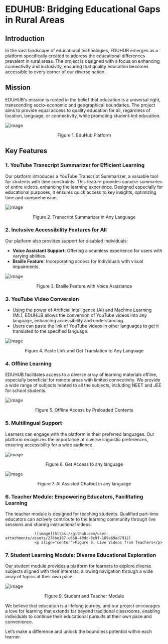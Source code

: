 # **EDUHUB: Bridging Educational Gaps in Rural Areas**

## Introduction
In the vast landscape of educational technologies, EDUHUB emerges as a platform specifically created to address the educational differences prevalent in rural areas. The project is designed with a focus on enhancing connectivity and inclusivity, ensuring that quality education becomes accessible to every corner of our diverse nation.

## Mission
EDUHUB's mission is rooted in the belief that education is a universal right, transcending socio-economic and geographical boundaries. The project aims to provide equal access to quality education for all, regardless of location, language, or connectivity, while promoting student-led education.

![image](https://github.com/user-attachments/assets/6a350a23-ebec-4217-8f92-64ca8bf5b3fa)
<p align="center">Figure 1. EduHub Platform</p>

## Key Features

### 1. YouTube Transcript Summarizer for Efficient Learning
Our platform introduces a YouTube Transcript Summarizer, a valuable tool for students with time constraints. This feature provides concise summaries of entire videos, enhancing the learning experience. Designed especially for educational purposes, it ensures quick access to key insights, optimizing time and comprehension.

![image](https://github.com/user-attachments/assets/ef67ded0-841b-4ad0-86ff-a03fbdf36523)
<p align="center">Figure 2. Transcript Summarizer in Any Language</p>

### 2. Inclusive Accessibility Features for All
Our platform also provides support for disabled individuals:
- **Voice Assistant Support**: Offering a seamless experience for users with varying abilities.
- **Braille Feature**: Incorporating access for individuals with visual impairments.

![image](https://github.com/user-attachments/assets/d684ce79-0319-4a77-aca3-00de24bd20d5)
<p align="center">Figure 3. Braille Feature with Voice Assistance</p>

### 3. YouTube Video Conversion
- Using the power of Artificial Intelligence (AI) and Machine Learning (ML), EDUHUB allows the conversion of YouTube videos into any language, enhancing accessibility and understanding.
- Users can paste the link of YouTube videos in other languages to get it translated to the specified language.

![image](https://github.com/user-attachments/assets/b793e3b6-de94-42d6-b4d2-5957cdd4615a)
<p align="center">Figure 4. Paste Link and Get Translation to Any Language</p>

### 4. Offline Learning
EDUHUB facilitates access to a diverse array of learning materials offline, especially beneficial for remote areas with limited connectivity. We provide a wide range of subjects related to all the subjects, including NEET and JEE for school students.

![image](https://github.com/user-attachments/assets/a15e68fa-5c50-4f80-81c1-f9d8dfd1a6a3)
<p align="center">Figure 5. Offline Access by Preloaded Contents</p>

### 5. Multilingual Support
Learners can engage with the platform in their preferred languages. Our platform recognizes the importance of diverse linguistic preferences, ensuring accessibility for a wide audience.

![image](https://github.com/user-attachments/assets/6a09fd2e-1fd5-46cc-b0bb-55471b658ea9)
<p align="center">Figure 6. Get Access to any language</p>


![image](https://github.com/user-attachments/assets/ef0d0621-bbf1-447c-9cf3-89922e5bfc2c)
<p align="center">Figure 7. AI Assisted Chatbot in any language</p>


### 6. Teacher Module: Empowering Educators, Facilitating Learning
The teacher module is designed for teaching students. Qualified part-time educators can actively contribute to the learning community through live sessions and sharing instructional videos.


                 ![image](https://github.com/user-attachments/assets/2786e107-c658-40dc-8c9f-189a69ed7912)
                 <p align="center">Figure 8. Live Videos from Teachers</p>

### 7. Student Learning Module: Diverse Educational Exploration
Our student module provides a platform for learners to explore diverse subjects aligned with their interests, allowing navigation through a wide array of topics at their own pace.


![image](https://github.com/user-attachments/assets/0ec4a1cb-491f-489c-9341-7ad2d6e2e89f)
<p align="center">Figure 9. Student and Teacher Module</p>

We believe that education is a lifelong journey, and our project encourages a love for learning that extends far beyond traditional classrooms, enabling individuals to continue their educational pursuits at their own pace and convenience.

Let’s make a difference and unlock the boundless potential within each learner.
